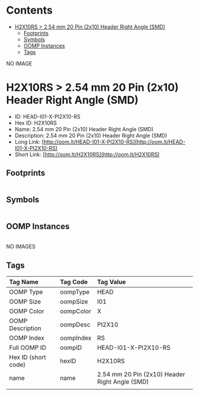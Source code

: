 



Contents
========

* [H2X10RS > 2.54 mm 20 Pin (2x10) Header Right Angle (SMD)](#h2x10rs--254-mm-20-pin-2x10-header-right-angle-smd)
	* [Footprints](#footprints)
	* [Symbols](#symbols)
	* [OOMP Instances](#oomp-instances)
	* [Tags](#tags)
  
NO IMAGE  
# H2X10RS > 2.54 mm 20 Pin (2x10) Header Right Angle (SMD)

- ID: HEAD-I01-X-PI2X10-RS
- Hex ID: H2X10RS
- Name: 2.54 mm 20 Pin (2x10) Header Right Angle (SMD)
- Description: 2.54 mm 20 Pin (2x10) Header Right Angle (SMD)
- Long Link: [http://oom.lt/HEAD-I01-X-PI2X10-RS](http://oom.lt/HEAD-I01-X-PI2X10-RS)
- Short Link: [http://oom.lt/H2X10RS](http://oom.lt/H2X10RS)

## Footprints
  

|||||
| :--- | :--- | :--- | :--- |

## Symbols
  

|||||
| :--- | :--- | :--- | :--- |

## OOMP Instances
  

|||||
| :--- | :--- | :--- | :--- |
  
NO IMAGES  
## Tags
  

|Tag Name|Tag Code|Tag Value|
| :--- | :--- | :--- |
|OOMP Type|oompType|HEAD|
|OOMP Size|oompSize|I01|
|OOMP Color|oompColor|X|
|OOMP Description|oompDesc|PI2X10|
|OOMP Index|oompIndex|RS|
|Full OOMP ID|oompID|HEAD-I01-X-PI2X10-RS|
|Hex ID (short code)|hexID|H2X10RS|
|name|name|2.54 mm 20 Pin (2x10) Header Right Angle (SMD)|
||||

